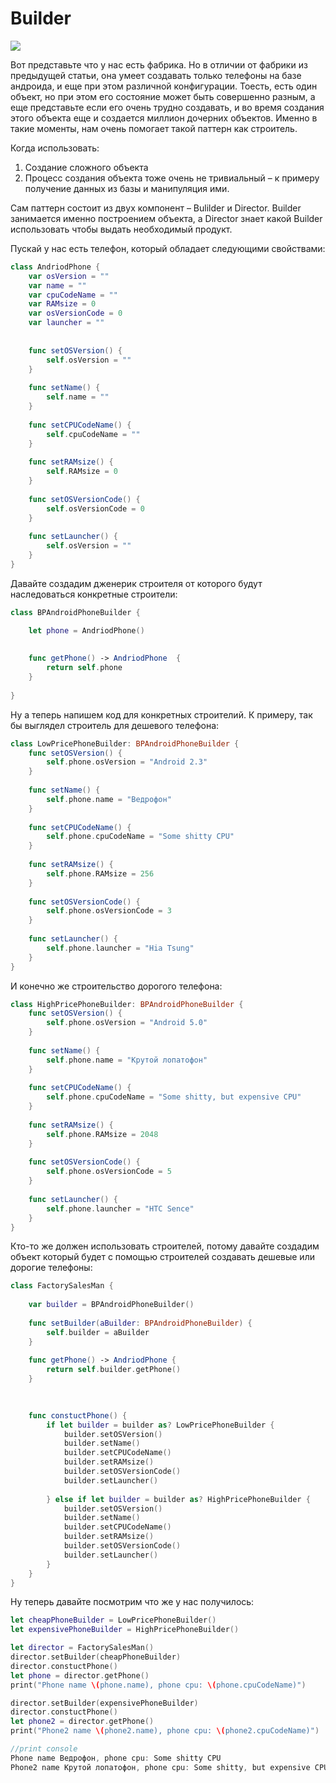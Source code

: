 # Builder

<img src="https://github.com/dinozavr2005/ios-library/blob/main/%D0%A8%D0%B0%D0%B1%D0%BB%D0%BE%D0%BD%D1%8B%20%D0%BF%D1%80%D0%BE%D0%B3%D1%80%D0%B0%D0%BC%D0%BC%D0%B8%D1%80%D0%BE%D0%B2%D0%B0%D0%BD%D0%B8%D1%8F%20Swift/Singleton/singleton.jpeg"/>

Вот представьте что у нас есть фабрика. Но в отличии от фабрики из предыдущей статьи, она умеет создавать только телефоны на базе андроида, и еще при этом различной конфигурации. Тоесть, есть один объект, но при этом его состояние может быть совершенно разным, а еще представьте если его очень трудно создавать, и во время создания этого объекта еще и создается миллион дочерних объектов. Именно в такие моменты, нам очень помогает такой паттерн как строитель.

Когда использовать:

1. Создание сложного объекта
2. Процесс создания объекта тоже очень не тривиальный – к примеру получение данных из базы и манипуляция ими.

Сам паттерн состоит из двух компонент – Bulilder и Director. Builder занимается именно построением объекта, а Director знает какой Builder использовать чтобы выдать необходимый продукт.

Пускай у нас есть телефон, который обладает следующими свойствами:
```swift
class AndriodPhone {
    var osVersion = ""
    var name = ""
    var cpuCodeName = ""
    var RAMsize = 0
    var osVersionCode = 0
    var launcher = ""
    
    
    func setOSVersion() {
        self.osVersion = ""
    }
    
    func setName() {
        self.name = ""
    }
    
    func setCPUCodeName() {
        self.cpuCodeName = ""
    }
    
    func setRAMsize() {
        self.RAMsize = 0
    }
    
    func setOSVersionCode() {
        self.osVersionCode = 0
    }
    
    func setLauncher() {
        self.osVersion = ""
    }
}
```
Давайте создадим дженерик строителя от которого будут наследоваться конкретные строители:

```swift
class BPAndroidPhoneBuilder {

    let phone = AndriodPhone()
 
    
    func getPhone() -> AndriodPhone  {
        return self.phone
    }
    
}
```

Ну а теперь напишем код для конкретных строителий. К примеру, так бы выглядел строитель для дешевого телефона:

```swift
class LowPricePhoneBuilder: BPAndroidPhoneBuilder {
    func setOSVersion() {
        self.phone.osVersion = "Android 2.3"
    }
    
    func setName() {
        self.phone.name = "Ведрофон"
    }
    
    func setCPUCodeName() {
        self.phone.cpuCodeName = "Some shitty CPU"
    }
    
    func setRAMsize() {
        self.phone.RAMsize = 256
    }
    
    func setOSVersionCode() {
        self.phone.osVersionCode = 3
    }
    
    func setLauncher() {
        self.phone.launcher = "Hia Tsung"
    }
}
```

И конечно же строительство дорогого телефона:

```swift
class HighPricePhoneBuilder: BPAndroidPhoneBuilder {
    func setOSVersion() {
        self.phone.osVersion = "Android 5.0"
    }
    
    func setName() {
        self.phone.name = "Крутой лопатофон"
    }
    
    func setCPUCodeName() {
        self.phone.cpuCodeName = "Some shitty, but expensive CPU"
    }
    
    func setRAMsize() {
        self.phone.RAMsize = 2048
    }
    
    func setOSVersionCode() {
        self.phone.osVersionCode = 5
    }
    
    func setLauncher() {
        self.phone.launcher = "HTC Sence"
    }
}
```
Кто-то же должен использовать строителей, потому давайте создадим объект который будет с помощью строителей создавать дешевые или дорогие телефоны:
```swift
class FactorySalesMan {
    
    var builder = BPAndroidPhoneBuilder()
    
    func setBuilder(aBuilder: BPAndroidPhoneBuilder) {
        self.builder = aBuilder
    }
    
    func getPhone() -> AndriodPhone {
        return self.builder.getPhone()
    }
    

    
    func constuctPhone() {
        if let builder = builder as? LowPricePhoneBuilder {
            builder.setOSVersion()
            builder.setName()
            builder.setCPUCodeName()
            builder.setRAMsize()
            builder.setOSVersionCode()
            builder.setLauncher()
            
        } else if let builder = builder as? HighPricePhoneBuilder {
            builder.setOSVersion()
            builder.setName()
            builder.setCPUCodeName()
            builder.setRAMsize()
            builder.setOSVersionCode()
            builder.setLauncher()
        }
    }
}
```
Ну теперь давайте посмотрим что же у нас получилось:
```swift
let cheapPhoneBuilder = LowPricePhoneBuilder()
let expensivePhoneBuilder = HighPricePhoneBuilder()

let director = FactorySalesMan()
director.setBuilder(cheapPhoneBuilder)
director.constuctPhone()
let phone = director.getPhone()
print("Phone name \(phone.name), phone cpu: \(phone.cpuCodeName)")

director.setBuilder(expensivePhoneBuilder)
director.constuctPhone()
let phone2 = director.getPhone()
print("Phone2 name \(phone2.name), phone cpu: \(phone2.cpuCodeName)")

//print console
Phone name Ведрофон, phone cpu: Some shitty CPU
Phone2 name Крутой лопатофон, phone cpu: Some shitty, but expensive CPU
```